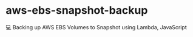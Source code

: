 # aws-ebs-snapshot-backup
:computer: Backing up AWS EBS Volumes to Snapshot using Lambda, JavaScript
